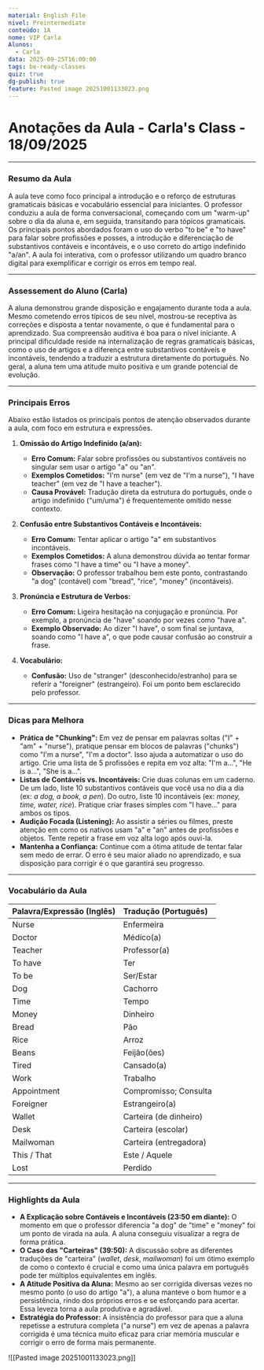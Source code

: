 ```yaml
---
material: English File
nivel: Preintermediate
conteúdo: 1A
nome: VIP Carla
Alunos:
  - Carla
data: 2025-09-25T16:00:00
tags: be-ready-classes
quiz: true
dg-publish: true
feature: Pasted image 20251001133023.png
---
```

# Anotações da Aula - Carla's Class - 18/09/2025

---

### **Resumo da Aula**

A aula teve como foco principal a introdução e o reforço de estruturas gramaticais básicas e vocabulário essencial para iniciantes. O professor conduziu a aula de forma conversacional, começando com um "warm-up" sobre o dia da aluna e, em seguida, transitando para tópicos gramaticais. Os principais pontos abordados foram o uso do verbo "to be" e "to have" para falar sobre profissões e posses, a introdução e diferenciação de substantivos contáveis e incontáveis, e o uso correto do artigo indefinido "a/an". A aula foi interativa, com o professor utilizando um quadro branco digital para exemplificar e corrigir os erros em tempo real.

---

### **Assessement do Aluno (Carla)**

A aluna demonstrou grande disposição e engajamento durante toda a aula. Mesmo cometendo erros típicos de seu nível, mostrou-se receptiva às correções e disposta a tentar novamente, o que é fundamental para o aprendizado. Sua compreensão auditiva é boa para o nível iniciante. A principal dificuldade reside na internalização de regras gramaticais básicas, como o uso de artigos e a diferença entre substantivos contáveis e incontáveis, tendendo a traduzir a estrutura diretamente do português. No geral, a aluna tem uma atitude muito positiva e um grande potencial de evolução.

---

### **Principais Erros**

Abaixo estão listados os principais pontos de atenção observados durante a aula, com foco em estrutura e expressões.

1.  **Omissão do Artigo Indefinido (a/an):**
    * **Erro Comum:** Falar sobre profissões ou substantivos contáveis no singular sem usar o artigo "a" ou "an".
    * **Exemplos Cometidos:** "I'm nurse" (em vez de "I'm a nurse"), "I have teacher" (em vez de "I have a teacher").
    * **Causa Provável:** Tradução direta da estrutura do português, onde o artigo indefinido ("um/uma") é frequentemente omitido nesse contexto.

2.  **Confusão entre Substantivos Contáveis e Incontáveis:**
    * **Erro Comum:** Tentar aplicar o artigo "a" em substantivos incontáveis.
    * **Exemplos Cometidos:** A aluna demonstrou dúvida ao tentar formar frases como "I have a time" ou "I have a money".
    * **Observação:** O professor trabalhou bem este ponto, contrastando "a dog" (contável) com "bread", "rice", "money" (incontáveis).

3.  **Pronúncia e Estrutura de Verbos:**
    * **Erro Comum:** Ligeira hesitação na conjugação e pronúncia. Por exemplo, a pronúncia de "have" soando por vezes como "have a".
    * **Exemplo Observado:** Ao dizer "I have", o som final se juntava, soando como "I have a", o que pode causar confusão ao construir a frase.

4.  **Vocabulário:**
    * **Confusão:** Uso de "stranger" (desconhecido/estranho) para se referir a "foreigner" (estrangeiro). Foi um ponto bem esclarecido pelo professor.

---

### **Dicas para Melhora**

* **Prática de "Chunking":** Em vez de pensar em palavras soltas ("I" + "am" + "nurse"), pratique pensar em blocos de palavras ("chunks") como "I'm a nurse", "I'm a doctor". Isso ajuda a automatizar o uso do artigo. Crie uma lista de 5 profissões e repita em voz alta: "I'm a...", "He is a...", "She is a...".
* **Listas de Contáveis vs. Incontáveis:** Crie duas colunas em um caderno. De um lado, liste 10 substantivos contáveis que você usa no dia a dia (ex: *a dog, a book, a pen*). Do outro, liste 10 incontáveis (ex: *money, time, water, rice*). Pratique criar frases simples com "I have..." para ambos os tipos.
* **Audição Focada (Listening):** Ao assistir a séries ou filmes, preste atenção em como os nativos usam "a" e "an" antes de profissões e objetos. Tente repetir a frase em voz alta logo após ouvi-la.
* **Mantenha a Confiança:** Continue com a ótima atitude de tentar falar sem medo de errar. O erro é seu maior aliado no aprendizado, e sua disposição para corrigir é o que garantirá seu progresso.

---

### **Vocabulário da Aula**

| Palavra/Expressão (Inglês) | Tradução (Português)   |
| :------------------------- | :--------------------- |
| Nurse                      | Enfermeira             |
| Doctor                     | Médico(a)              |
| Teacher                    | Professor(a)           |
| To have                    | Ter                    |
| To be                      | Ser/Estar              |
| Dog                        | Cachorro               |
| Time                       | Tempo                  |
| Money                      | Dinheiro               |
| Bread                      | Pão                    |
| Rice                       | Arroz                  |
| Beans                      | Feijão(ões)            |
| Tired                      | Cansado(a)             |
| Work                       | Trabalho               |
| Appointment                | Compromisso; Consulta  |
| Foreigner                  | Estrangeiro(a)         |
| Wallet                     | Carteira (de dinheiro) |
| Desk                       | Carteira (escolar)     |
| Mailwoman                  | Carteira (entregadora) |
| This / That                | Este / Aquele          |
| Lost                       | Perdido                |

---

### **Highlights da Aula**

* **A Explicação sobre Contáveis e Incontáveis (23:50 em diante):** O momento em que o professor diferencia "a dog" de "time" e "money" foi um ponto de virada na aula. A aluna conseguiu visualizar a regra de forma prática.
* **O Caso das "Carteiras" (39:50):** A discussão sobre as diferentes traduções de "carteira" (*wallet*, *desk*, *mailwoman*) foi um ótimo exemplo de como o contexto é crucial e como uma única palavra em português pode ter múltiplos equivalentes em inglês.
* **A Atitude Positiva da Aluna:** Mesmo ao ser corrigida diversas vezes no mesmo ponto (o uso do artigo "a"), a aluna manteve o bom humor e a persistência, rindo dos próprios erros e se esforçando para acertar. Essa leveza torna a aula produtiva e agradável.
* **Estratégia do Professor:** A insistência do professor para que a aluna repetisse a estrutura completa ("a nurse") em vez de apenas a palavra corrigida é uma técnica muito eficaz para criar memória muscular e corrigir o erro de forma mais permanente.


![[Pasted image 20251001133023.png]]